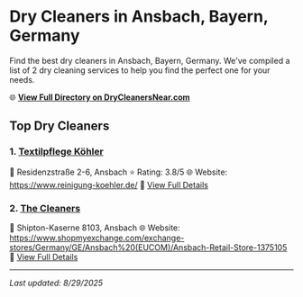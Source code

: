 # Dry Cleaners in Ansbach, Bayern, Germany

Find the best dry cleaners in Ansbach, Bayern, Germany. We've compiled a list of 2 dry cleaning services to help you find the perfect one for your needs.

🌐 **[View Full Directory on DryCleanersNear.com](https://drycleanersnear.com/city/Germany/Bayern/Ansbach)**

## Top Dry Cleaners

### 1. [Textilpflege Köhler](https://drycleanersnear.com/dryCleaner/68b10ad9f5ec332d9a7bf1ab/textilpflege-k-hler)
📍 Residenzstraße 2-6, Ansbach
⭐ Rating: 3.8/5
🌐 Website: https://www.reinigung-koehler.de/
🔗 [View Full Details](https://drycleanersnear.com/dryCleaner/68b10ad9f5ec332d9a7bf1ab/textilpflege-k-hler)

### 2. [The Cleaners](https://drycleanersnear.com/dryCleaner/68b10a88f5ec332d9a7bde61/the-cleaners)
📍 Shipton-Kaserne 8103, Ansbach
🌐 Website: https://www.shopmyexchange.com/exchange-stores/Germany/GE/Ansbach%20(EUCOM)/Ansbach-Retail-Store-1375105
🔗 [View Full Details](https://drycleanersnear.com/dryCleaner/68b10a88f5ec332d9a7bde61/the-cleaners)


---

*Last updated: 8/29/2025*
